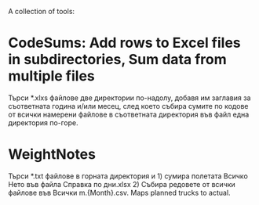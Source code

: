 A collection of tools:
# CodeSums: Add rows to Excel files in subdirectories, Sum data from multiple files
Търси *.xlxs файлове две директории по-надолу, добавя им заглавия за съответната година и/или месец, след което събира сумите по кодове от всички намерени файлове в съответната директория във файл една директория по-горе.

# WeightNotes
Търси *.txt файлове в горната директория и 1) сумира полетата Всичко Нето във файла Справка по дни.xlsx 2) Събира редовете от всички файлове във Всички m.{Month}.csv.
Maps planned trucks to actual.
